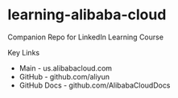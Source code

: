 # learning-alibaba-cloud

Companion Repo for LinkedIn Learning Course

Key Links
- Main - us.alibabacloud.com
- GitHub - github.com/aliyun
- GitHub Docs - github.com/AlibabaCloudDocs
